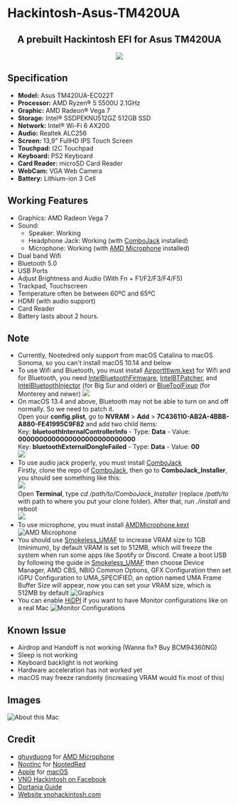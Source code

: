 # Hackintosh-Asus-TM420UA
<h2 align="center">A prebuilt Hackintosh EFI for Asus TM420UA</h2>
<p align="center">
  <img src="vivobook.png">
</p>

## Specification
-  **Model:** Asus TM420UA-EC022T
-  **Processor:** AMD Ryzen® 5 5500U 2.1GHz
-  **Graphic:** AMD Radeon® Vega 7
-  **Storage:** Intel® SSDPEKNU512GZ 512GB SSD
-  **Network:** Intel® Wi-Fi 6 AX200
-  **Audio:** Realtek ALC256
-  **Screen:** 13,9" FullHD IPS Touch Screen
-  **Touchpad:** I2C Touchpad
-  **Keyboard:** PS2 Keyboard
-  **Card Reader:** microSD Card Reader
-  **WebCam:** VGA Web Camera
-  **Battery:** Lithium-ion 3 Cell
  
## Working Features
-  Graphics: AMD Radeon Vega 7
-  Sound:
   + Speaker: Working
   + Headphone Jack: Working (with [ComboJack](https://github.com/hackintosh-stuff/ComboJack) installed)
   + Microphone: Working (with [AMD Microphone](https://github.com/qhuyduong/AMDMicrophone) installed)
-  Dual band Wifi
-  Bluetooth 5.0
-  USB Ports
-  Adjust Brightness and Audio (With Fn + F1/F2/F3/F4/F5)
-  Trackpad, Touchscreen
-  Temperature often be between 60ºC and 65ºC
-  HDMI (with audio support)
-  Card Reader
-  Battery lasts about 2 hours.

## Note
- Currently, Nootedred only support from macOS Catalina to macOS Sonoma, so you can't install macOS 10.14 and below
- To use Wifi and Bluetooth, you must install [AirportItlwm.kext](https://github.com/OpenIntelWireless/itlwm) for Wifi and for Bluetooth, you need [IntelBluetoothFirmware](https://github.com/OpenIntelWireless/IntelBluetoothFirmware), [IntelBTPatcher](https://github.com/OpenIntelWireless/IntelBluetoothFirmware), and [IntelBluetoothInjector](https://github.com/OpenIntelWireless/IntelBluetoothFirmware) (for Big Sur and older) or [BlueToolFixup](https://github.com/acidanthera/BrcmPatchRAM) (for Monterey and newer)
  <img src="wifi-bluetoth-kext.png">
- On macOS 13.4 and above, Bluetooth may not be able to turn on and off normally. So we need to patch it. <br>
  Open your **config.plist**, go to **NVRAM** > **Add** > **7C436110-AB2A-4BBB-A880-FE41995C9F82** and add two child items: <br>
  Key: **bluetoothInternalControllerInfo** - Type: **Data** - Value: **0000000000000000000000000000** <br>
  Key: **bluetoothExternalDongleFailed** - Type: **Data** - Value: **00** <br>
  <img src="bluetooth-13.5.png">
- To use audio jack properly, you must install [ComboJack](https://github.com/hackintosh-stuff/ComboJack) <br>
  Firstly, clone the repo of [ComboJack](https://github.com/hackintosh-stuff/ComboJack), then go to **ComboJack_Installer**, you should see something like this: <br>
  <img src="ComboJack.png"> <br> 
  Open **Terminal**, type *cd /path/to/ComboJack_Installer* (replace */path/to* with path to where you put your clone folder). After that, run *./install* and reboot <br>
  <img src="Terminal-ComboJack.png">
- To use microphone, you must install [AMDMicrophone.kext](https://github.com/qhuyduong/AMDMicrophone)
  <img src="microphone.png" alt="AMD Microphone" title="AMD Microphone">
- You should use [Smokeless_UMAF](https://github.com/DavidS95/Smokeless_UMAF) to increase VRAM size to 1GB (minimum), by default VRAM is set to 512MB, which will freeze the system when run some apps like Spotify or Discord. Create a boot USB by following the guide in [Smokeless_UMAF](https://github.com/DavidS95/Smokeless_UMAF) then choose Device Manager, AMD CBS, NBIO Common Options, GFX Configuration then set iGPU Configuration to UMA_SPECIFIED, an option named UMA Frame Buffer Size will appear, now you can set your VRAM size, which is 512MB by default
  <img src="graphics.png" alt="Graphics" title="Graphics">   
- You can enable [HiDPI](https://github.com/xzhih/one-key-hidpi) if you want to have Monitor configurations like on a real Mac
  <img src="monitor.png" alt="Monitor Configurations" title="Monitor Configurations">

## Known Issue
-  Airdrop and Handoff is not working (Wanna fix? Buy BCM94360NG)
-  Sleep is not working
-  Keyboard backlight is not working
-  Hardware acceleration has not worked yet
-  macOS may freeze randomly (increasing VRAM would fix most of this)

## Images
<img src="Screenshot.png" alt="About this Mac" title="About this Mac">

## Credit
-  [qhuyduong](https://github.com/qhuyduong) for [AMD Microphone](https://github.com/qhuyduong/AMDMicrophone)
-  [NootInc](https://github.com/NootInc) for [NootedRed](https://github.com/NootInc/NootedRed)
-  [Apple](https://www.apple.com) for [macOS](https://www.apple.com/macos)
-  [VNO Hackintosh on Facebook](https://www.facebook.com/groups/vnohackintosh/?epa=SEARCH_BOX)
-  [Dortania Guide](https://dortania.github.io/OpenCore-Install-Guide/)
-  [Website vnohackintosh.com](https://vnohackintosh.com)
  

